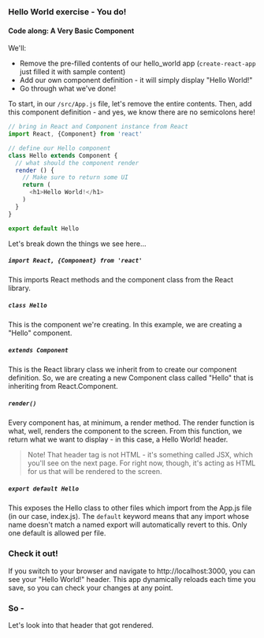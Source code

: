 ### Hello World exercise - You do!
#### Code along: A Very Basic Component

We'll:
- Remove the pre-filled contents of our hello_world app (`create-react-app` just filled it with sample content)
- Add our own component definition - it will simply display "Hello World!"
- Go through what we've done!

To start, in our `/src/App.js` file, let's remove the entire contents. Then, add this component definition - and yes, we know there are no semicolons here!

```js
// bring in React and Component instance from React
import React, {Component} from 'react'

// define our Hello component
class Hello extends Component {
  // what should the component render
  render () {
    // Make sure to return some UI
    return (
      <h1>Hello World!</h1>
    )
  }
}

export default Hello
```

Let's break down the things we see here...

##### `import React, {Component} from 'react'`
This imports React methods and the component class from the React library.

##### `class Hello`
This is the component we're creating. In this example, we are creating a "Hello" component.

##### `extends Component`
This is the React library class we inherit from to create our component definition. So, we are creating a new Component class called "Hello" that is inheriting from React.Component.

##### `render()`
Every component has, at minimum, a render method. The render function is what, well, renders the component to the screen. From this function, we return what we want to display - in this case, a Hello World! header.
> Note! That header tag is not HTML - it's something called JSX, which you'll see on the next page. For right now, though, it's acting as HTML for us that will be rendered to the screen.

##### `export default Hello`
This exposes the Hello class to other files which import from the App.js file (in our case, index.js). The `default` keyword means that any import whose name doesn't match a named export will automatically revert to this. Only one default is allowed per file.

### Check it out!

If you switch to your browser and navigate to http://localhost:3000, you can see your "Hello World!" header. This app dynamically reloads each time you save, so you can check your changes at any point.

### So -
Let's look into that header that got rendered.
